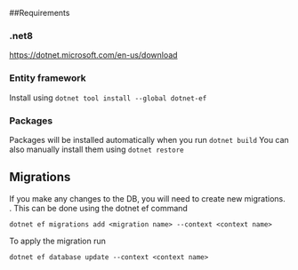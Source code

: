 ##Requirements
### .net8

https://dotnet.microsoft.com/en-us/download


### Entity framework
Install using `dotnet tool install --global dotnet-ef`


### Packages
Packages will be installed automatically when you run `dotnet build`
You can also manually install them using `dotnet restore`

## Migrations

If you make any changes to the DB, you will need to create new migrations.
. This can be done using the dotnet ef command

`dotnet ef migrations add <migration name> --context <context name>`

To apply the migration run 

`dotnet ef database update --context <context name>`

